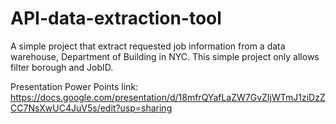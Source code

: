 # API-data-extraction-tool
A simple project that extract requested job information from a data warehouse, Department of Building in NYC. This simple project only allows filter borough and JobID.

Presentation Power Points link: https://docs.google.com/presentation/d/18mfrQYafLaZW7GvZIjWTmJ1ziDzZCC7NsXwUC4JuV5s/edit?usp=sharing

